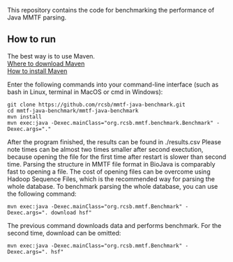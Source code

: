 This repository contains the code for benchmarking the performance of Java MMTF parsing. 

## How to run
The best way is to use Maven.</br>
[Where to download Maven](http://maven.apache.org/download.cgi)</br>
[How to install Maven](http://maven.apache.org/install.html)

Enter the following commands into your command-line interface (such as bash in Linux, terminal in MacOS or cmd in Windows):

```
git clone https://github.com/rcsb/mmtf-java-benchmark.git
cd mmtf-java-benchmark/mmtf-java-benchmark
mvn install
mvn exec:java -Dexec.mainClass="org.rcsb.mmtf.benchmark.Benchmark" -Dexec.args="."
```

After the program finished, the results can be found in ./results.csv
Please note times can be almost two times smaller after second exectution, because opening the file for the first time after restart is slower than second time. Parsing the structure in MMTF file format in BioJava is comparably fast to opening a file. The cost of opening files can be overcome using Hadoop Sequence Files, which is the recommended way for parsing the whole database. To benchmark parsing the whole database, you can use the following command:
```
mvn exec:java -Dexec.mainClass="org.rcsb.mmtf.Benchmark" -Dexec.args=". download hsf"
```
The previous command downloads data and performs benchmark. For the second time, download can be omitted:
```
mvn exec:java -Dexec.mainClass="org.rcsb.mmtf.Benchmark" -Dexec.args=". hsf"
```

